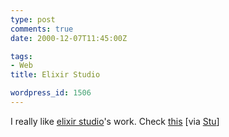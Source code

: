 ```yaml
---
type: post
comments: true
date: 2000-12-07T11:45:00Z

tags:
- Web
title: Elixir Studio

wordpress_id: 1506
---
```


I really like [elixir studio](http://www.elixirstudio.com/)'s work. Check [this](http://elixir.blastradius.com/up/up_lb.html) [via [Stu](http://www.tui.co.uk)]
